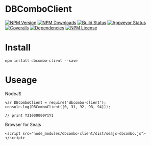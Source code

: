 DBComboClient
==================


[![NPM Version][npm-image]][npm-url]
[![NPM Downloads][downloads-image]][npm-url]
[![Build Status][travis-image]][travis-url]
[![Appveyor Status][appveyor-image]][appveyor-url]
[![Coveralls][coveralls-image]][coveralls-url]
[![Dependencies][dependencies-image]][dependencies-url]
[![NPM License][license-image]][npm-url]


# Install
```
npm install dbcombo-client --save
```

# Useage

NodeJS
```
var DBComboClient = require('dbcombo-client');
console.log(DBComboClient([0, 31, 92, 93, 94]));

// print Y31000000Y1Y1
```

Browser for Seajs
```
<script src="node_modules/dbcombo-client/dist/seajs-dbcombo.js"></script>
```



[npm-image]: http://img.shields.io/npm/v/dbcombo-client.svg
[downloads-image]: http://img.shields.io/npm/dm/dbcombo-client.svg
[dependencies-image]: http://img.shields.io/david/Bacra/node-dbcombo-client.svg
[dependencies-url]: https://www.versioneye.com/nodejs/dbcombo-client
[npm-url]: https://www.npmjs.org/package/dbcombo-client
[travis-image]: http://img.shields.io/travis/Bacra/node-dbcombo-client/master.svg?label=linux
[travis-url]: https://travis-ci.org/Bacra/node-dbcombo-client
[appveyor-image]: https://img.shields.io/appveyor/ci/Bacra/node-dbcombo-client/master.svg?label=windows
[appveyor-url]: https://ci.appveyor.com/project/Bacra/node-dbcombo-client
[coveralls-image]: https://img.shields.io/coveralls/Bacra/node-dbcombo-client.svg
[coveralls-url]: https://coveralls.io/github/Bacra/node-dbcombo-client
[license-image]: http://img.shields.io/npm/l/dbcombo-client.svg
